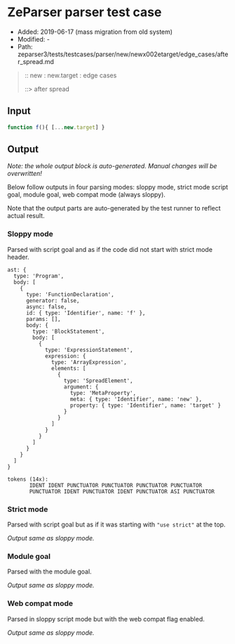 # ZeParser parser test case

- Added: 2019-06-17 (mass migration from old system)
- Modified: -
- Path: zeparser3/tests/testcases/parser/new/newx002etarget/edge_cases/after_spread.md

> :: new : new.target : edge cases
>
> ::> after spread

## Input

`````js
function f(){ [...new.target] }
`````

## Output

_Note: the whole output block is auto-generated. Manual changes will be overwritten!_

Below follow outputs in four parsing modes: sloppy mode, strict mode script goal, module goal, web compat mode (always sloppy).

Note that the output parts are auto-generated by the test runner to reflect actual result.

### Sloppy mode

Parsed with script goal and as if the code did not start with strict mode header.

`````
ast: {
  type: 'Program',
  body: [
    {
      type: 'FunctionDeclaration',
      generator: false,
      async: false,
      id: { type: 'Identifier', name: 'f' },
      params: [],
      body: {
        type: 'BlockStatement',
        body: [
          {
            type: 'ExpressionStatement',
            expression: {
              type: 'ArrayExpression',
              elements: [
                {
                  type: 'SpreadElement',
                  argument: {
                    type: 'MetaProperty',
                    meta: { type: 'Identifier', name: 'new' },
                    property: { type: 'Identifier', name: 'target' }
                  }
                }
              ]
            }
          }
        ]
      }
    }
  ]
}

tokens (14x):
       IDENT IDENT PUNCTUATOR PUNCTUATOR PUNCTUATOR PUNCTUATOR
       PUNCTUATOR IDENT PUNCTUATOR IDENT PUNCTUATOR ASI PUNCTUATOR
`````

### Strict mode

Parsed with script goal but as if it was starting with `"use strict"` at the top.

_Output same as sloppy mode._

### Module goal

Parsed with the module goal.

_Output same as sloppy mode._

### Web compat mode

Parsed in sloppy script mode but with the web compat flag enabled.

_Output same as sloppy mode._
